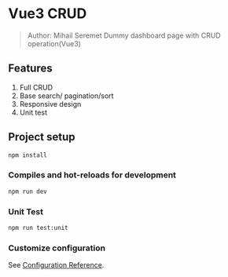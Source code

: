 # Vue3 CRUD

> Author: Mihail Seremet
> Dummy dashboard page with CRUD operation(Vue3)

## Features

1. Full CRUD
2. Base search/ pagination/sort
3. Responsive design
4. Unit test

## Project setup

```bash
npm install
```

### Compiles and hot-reloads for development

```bash
npm run dev
```

### Unit Test

```bash
npm run test:unit
```

### Customize configuration

See [Configuration Reference](https://github.com/airbnb/javascript).